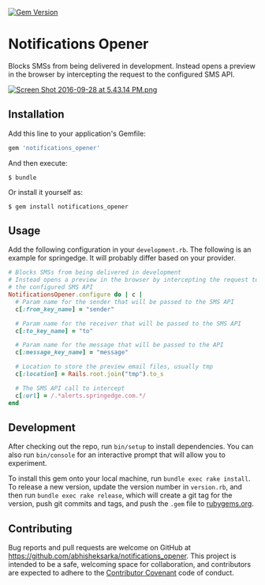 [![Gem Version](https://badge.fury.io/rb/notifications_opener.svg)](http://badge.fury.io/rb/notifications_opener)

# Notifications Opener

Blocks SMSs from being delivered in development. Instead opens a preview in the browser by intercepting the request to the configured SMS API.

[![Screen Shot 2016-09-28 at 5.43.14 PM.png](https://s12.postimg.org/9vac52sot/Screen_Shot_2016_09_28_at_5_43_14_PM.png)](https://postimg.org/image/g8zf8bxkp/)
## Installation

Add this line to your application's Gemfile:

```ruby
gem 'notifications_opener'
```

And then execute:

    $ bundle

Or install it yourself as:

    $ gem install notifications_opener

## Usage

Add the following configuration in your `development.rb`. The following is an example for springedge. It will probably differ based on your provider.

```ruby
# Blocks SMSs from being delivered in development
# Instead opens a preview in the browser by intercepting the request to
# the configured SMS API
NotificationsOpener.configure do | c |
  # Param name for the sender that will be passed to the SMS API
  c[:from_key_name] = "sender"

  # Param name for the receiver that will be passed to the SMS API
  c[:to_key_name] = "to"

  # Param name for the message that will be passed to the API
  c[:message_key_name] = "message"

  # Location to store the preview email files, usually tmp
  c[:location] = Rails.root.join("tmp").to_s

  # The SMS API call to intercept
  c[:url] = /.*alerts.springedge.com.*/
end
```

## Development

After checking out the repo, run `bin/setup` to install dependencies. You can also run `bin/console` for an interactive prompt that will allow you to experiment.

To install this gem onto your local machine, run `bundle exec rake install`. To release a new version, update the version number in `version.rb`, and then run `bundle exec rake release`, which will create a git tag for the version, push git commits and tags, and push the `.gem` file to [rubygems.org](https://rubygems.org).

## Contributing

Bug reports and pull requests are welcome on GitHub at https://github.com/abhisheksarka/notifications_opener. This project is intended to be a safe, welcoming space for collaboration, and contributors are expected to adhere to the [Contributor Covenant](http://contributor-covenant.org) code of conduct.
